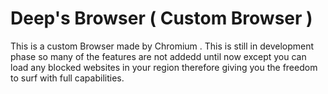 # Deep's Browser ( Custom Browser )
 This is a custom Browser made by Chromium . This is still in development phase so many of the features are not addedd until now except you can load any blocked websites in your region therefore giving you the freedom to surf with full capabilities.
